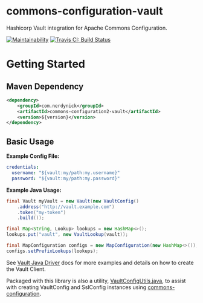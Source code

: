 # commons-configuration-vault
Hashicorp Vault integration for Apache Commons Configuration.

[![Maintainability](https://api.codeclimate.com/v1/badges/13691a804e8bc4a7cf47/maintainability)](https://codeclimate.com/github/nerdynick/commons-configuration-vault/maintainability)
[![Travis CI: Build Status](https://travis-ci.com/nerdynick/commons-configuration-vault.svg?branch=master)](https://travis-ci.com/nerdynick/commons-configuration-vault)

# Getting Started

## Maven Dependency

```xml
<dependency>
    <groupId>com.nerdynick</groupId>
    <artifactId>commons-configuration2-vault</artifactId>
    <version>${version}</version>
</dependency>
```

## Basic Usage

**Example Config File:**
```yaml
credentials:
  username: "${vault:my/path:my.username}"
  password: "${vault:my/path:my.password}"
```

**Example Java Usage:**
```java
final Vault myVault = new Vault(new VaultConfig()
    .address("http://vault.example.com")
    .token("my-token")
    .build());

final Map<String, Lookup> lookups = new HashMap<>();
lookups.put("vault", new VaultLookup(vault));

final MapConfiguration configs = new MapConfiguration(new HashMap<>());
configs.setPrefixLookups(lookups);
```

See [Vault Java Driver](https://github.com/BetterCloud/vault-java-driver) docs for more examples and details on how to create the Vault Client.

Packaged with this library is also a utility, [VaultConfigUtils.java](commons-configuration2/src/main/java/com/nerdynick/commons/configuration/VaultConfigUtils.java), to assist with creating VaultConfig and SslConfig instances using [commons-configuration](https://commons.apache.org/proper/commons-configuration).